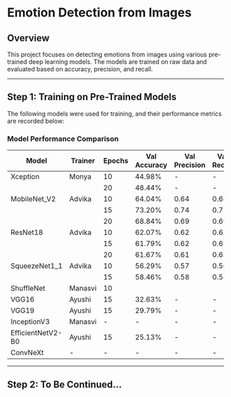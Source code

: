 # Emotion Detection from Images

## Overview
This project focuses on detecting emotions from images using various pre-trained deep learning models. The models are trained on raw data and evaluated based on accuracy, precision, and recall.

---
## Step 1: Training on Pre-Trained Models
The following models were used for training, and their performance metrics are recorded below:

### Model Performance Comparison
| Model                 | Trainer  | Epochs | Val Accuracy | Val Precision | Val Recall | Test Accuracy | Test Precision | Test Recall |
|-----------------------|----------|--------|--------------|--------------|------------|--------------|--------------|------------|
| Xception             | Monya    | 10     | 44.98%       | -            | -          | -            | -            | -          |
|                      |     | 20     | 48.44%       | -            | -          | -            | -            | -          |
| MobileNet_V2        | Advika   | 10     | 64.04%       | 0.64         | 0.64       | -            | -            | -          |
|                      |          | 15     | 73.20%       | 0.74         | 0.73       | -            | -            | -          |
|                      |          | 20     | 68.84%       | 0.69         | 0.69       | 62.57%       | 0.63         | 0.63       |
| ResNet18            | Advika   | 10     | 62.07%       | 0.62         | 0.62       | -            | -            | -          |
|                      |          | 15     | 61.79%       | 0.62         | 0.62       | -            | -            | -          |
|                      |          | 20     | 61.67%       | 0.61         | 0.62       | 61.44%       | 0.60         | 0.61       |
| SqueezeNet1_1       | Advika        | 10     | 56.29%       | 0.57         | 0.56       | -            | -            | -          |
|                      |          | 15     | 58.46%       | 0.58         | 0.58       | -            | -            | -          |
| ShuffleNet           |Manasvi  | 10     |        |          |        |        |          |        |
| VGG16               | Ayushi   | 15     | 32.63%       | -            | -          | 33.63%       | -            | -          |
| VGG19               | Ayushi   | 15     | 29.79%       | -            | -          | 30.44%       | -            | -          |
| InceptionV3         | Manasvi         | -      | -            | -            | -          | -            | -            | -          |
| EfficientNetV2-B0   | Ayushi   | 15     | 25.13%       | -            | -          | 24.71%       | -            | -          |
| ConvNeXt           | -        | -      | -            | -            | -          | -            | -            | -          |

---
## Step 2: To Be Continued...

